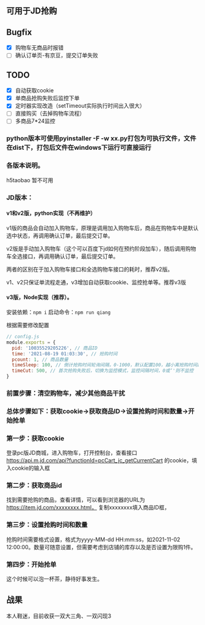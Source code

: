 ## 可用于JD抢购

## Bugfix
+ [x] 购物车无商品时报错
+ [ ] 确认订单页-有京豆，提交订单失败

## TODO
+ [x] 自动获取cookie
+ [x] 单商品抢购失败后监控下单
+ [x] 定时器实现改造（setTimeout实际执行时间出入很大）
+ [ ] 直接购买（去掉购物车流程）
+ [ ] 多商品7*24监控

### python版本可使用pyinstaller -F -w xx.py打包为可执行文件，文件在dist下，打包后文件在windows下运行可直接运行

### 各版本说明。
h5taobao 暂不可用

### JD版本：

#### v1和v2版，python实现（不再维护）
v1版的商品会自动加入购物车，原理是调用加入购物车后，商品在购物车中是默认选中状态，再调用确认订单，最后提交订单。

v2版是手动加入购物车（这个可以百度下jd如何在预约阶段加车），随后调用购物车全选接口，再调用确认订单，最后提交订单。

两者的区别在于加入购物车接口和全选购物车接口的耗时，推荐v2版。

v1、v2只保证单流程走通，v3增加自动获取cookie、监控抢单等。推荐v3版

#### v3版，Node实现（推荐）。
安装依赖：``npm i``
启动命令：``npm run qiang``

根据需要修改配置
```js
// config.js
module.exports = {
  pid: '10035529205226', // 商品ID
  time: '2021-08-19 01:03:30', // 抢购时间
  pcount: 1, // 商品数量
  timeSleep: 100, // 倒计抢购时间轮询间隔，0-1000，默认配置100，越小离抢购时间越精确，但CPU占用也越高，视电脑性能设置。
  timeCut: 500, // 首次抢购失败后，切换为监控模式，监控间隔时间，0或‘'则不监控
}
```

### 前置步骤：清空购物车，减少其他商品干扰
### 总体步骤如下：获取cookie->获取商品ID->设置抢购时间和数量->开始抢单

### 第一步：获取cookie
登录pc版JD商城，进入购物车，打开控制台，查看接口 
https://api.m.jd.com/api?functionId=pcCart_jc_getCurrentCart
的cookie，填入cookie的输入框

### 第二步：获取商品id
找到需要抢购的商品，查看详情，可以看到浏览器的URL为
https://item.jd.com/xxxxxxxx.html，
复制xxxxxxxx填入商品ID框，

### 第三步：设置抢购时间和数量
抢购时间需要格式设置，格式为yyyy-MM-dd HH:mm:ss，如2021-11-02 12:00:00。数量可随意设置，但需要考虑到店铺的库存以及是否设置为限购1件。

### 第四步：开始抢单
这个时候可以泡一杯茶，静待好事发生。

## 战果
本人鞋迷，目前收获一双大三角、一双闪现3

